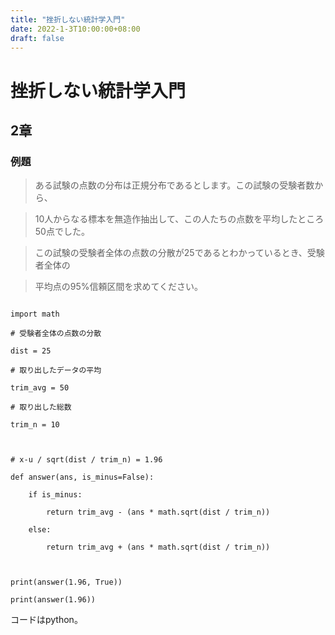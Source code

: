 ```yaml
---
title: "挫折しない統計学入門"
date: 2022-1-3T10:00:00+08:00
draft: false
---
```

# 挫折しない統計学入門



## 2章



### 例題



> ある試験の点数の分布は正規分布であるとします。この試験の受験者数から、

> 10人からなる標本を無造作抽出して、この人たちの点数を平均したところ50点でした。

> この試験の受験者全体の点数の分散が25であるとわかっているとき、受験者全体の

> 平均点の95%信頼区間を求めてください。



```

import math

# 受験者全体の点数の分散

dist = 25 

# 取り出したデータの平均

trim_avg = 50

# 取り出した総数

trim_n = 10 



# x-u / sqrt(dist / trim_n) = 1.96

def answer(ans, is_minus=False):

    if is_minus:

        return trim_avg - (ans * math.sqrt(dist / trim_n))

    else:

        return trim_avg + (ans * math.sqrt(dist / trim_n))



print(answer(1.96, True))

print(answer(1.96))

```



コードはpython。
